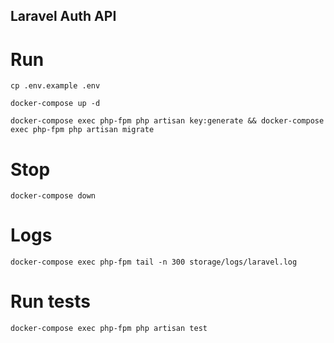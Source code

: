 ## Laravel Auth API

# Run

`cp .env.example .env`

`docker-compose up -d`

`docker-compose exec php-fpm php artisan key:generate && docker-compose exec php-fpm php artisan migrate`

# Stop

`docker-compose down`

# Logs

`docker-compose exec php-fpm tail -n 300 storage/logs/laravel.log`

# Run tests

`docker-compose exec php-fpm php artisan test`